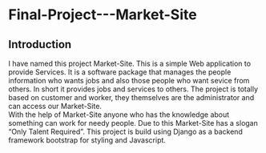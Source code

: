 # Final-Project---Market-Site
## Introduction
I have named this project Market-Site. This is a simple Web application to provide Services.
It is a software package that manages the people information who wants jobs and also those people who want sevice from others.
In short it provides jobs and services to others.
The project is totally based on customer and worker, they themselves are the administrator and can access our Market-Site.   
With the help of Market-Site anyone who has the knowledge about something can work for needy people.
Due to this Market-Site has a slogan “Only Talent Required”.
This project is build using Django as a backend framework bootstrap for styling and Javascript.
